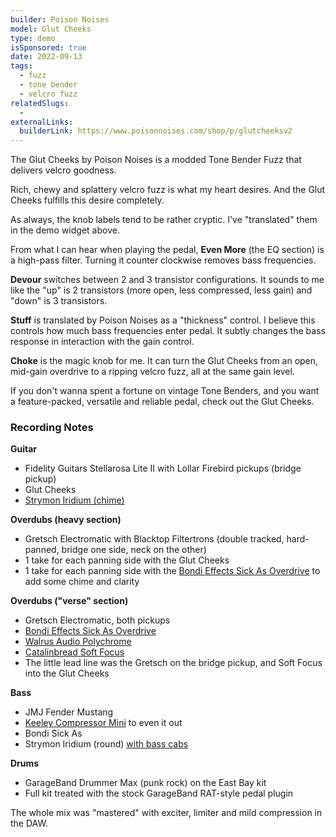 ```yaml
---
builder: Poison Noises
model: Glut Cheeks
type: demo
isSponsored: true
date: 2022-09-13
tags:
  - fuzz
  - tone bender
  - velcro fuzz
relatedSlugs:
  -
externalLinks:
  builderLink: https://www.poisonnoises.com/shop/p/glutcheeksv2
---
```


The Glut Cheeks by Poison Noises is a modded Tone Bender Fuzz that delivers velcro goodness.

Rich, chewy and splattery velcro fuzz is what my heart desires. And the Glut Cheeks fulfills this desire completely.

As always, the knob labels tend to be rather cryptic. I've "translated" them in the demo widget above.

From what I can hear when playing the pedal, **Even More** (the EQ section) is a high-pass filter. Turning it counter clockwise removes bass frequencies.

**Devour** switches between 2 and 3 transistor configurations. It sounds to me like the "up" is 2 transistors (more open, less compressed, less gain) and "down" is 3 transistors.

**Stuff** is translated by Poison Noises as a "thickness" control. I believe this controls how much bass frequencies enter pedal. It subtly changes the bass response in interaction with the gain control.

**Choke** is the magic knob for me. It can turn the Glut Cheeks from an open, mid-gain overdrive to a ripping velcro fuzz, all at the same gain level.

If you don't wanna spent a fortune on vintage Tone Benders, and you want a feature-packed, versatile and reliable pedal, check out the Glut Cheeks.

### Recording Notes

**Guitar**

- Fidelity Guitars Stellarosa Lite II with Lollar Firebird pickups (bridge pickup)
- Glut Cheeks
- [Strymon Iridium (chime)](/demos/strymon-iridium)

**Overdubs (heavy section)**

- Gretsch Electromatic with Blacktop Filtertrons (double tracked, hard-panned, bridge one side, neck on the other)
- 1 take for each panning side with the Glut Cheeks
- 1 take for each panning side with the [Bondi Effects Sick As Overdrive](/demos/bondi-effects-sick-as-mkiii) to add some chime and clarity

**Overdubs ("verse" section)**

- Gretsch Electromatic, both pickups
- [Bondi Effects Sick As Overdrive](/demos/bondi-effects-sick-as-mkiii)
- [Walrus Audio Polychrome](/demos/walrus-audio-polychrome)
- [Catalinbread Soft Focus](/demos/catalinbread-soft-focus)
- The little lead line was the Gretsch on the bridge pickup, and Soft Focus into the Glut Cheeks

**Bass**

- JMJ Fender Mustang
- [Keeley Compressor Mini](/demos/keeley-electronics-compressor-mini) to even it out
- Bondi Sick As
- Strymon Iridium (round) [with bass cabs](/posts/strymon-iridium-bass-ownhammer-ir/)

**Drums**

- GarageBand Drummer Max (punk rock) on the East Bay kit
- Full kit treated with the stock GarageBand RAT-style pedal plugin

The whole mix was "mastered" with exciter, limiter and mild compression in the DAW.
